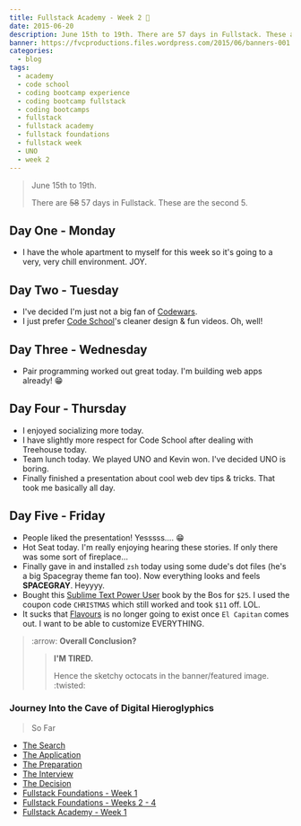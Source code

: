```yaml
---
title: Fullstack Academy - Week 2 👬
date: 2015-06-20
description: June 15th to 19th. There are 57 days in Fullstack. These are the second 5.
banner: https://fvcproductions.files.wordpress.com/2015/06/banners-001.jpg
categories:
  - blog
tags:
  - academy
  - code school
  - coding bootcamp experience
  - coding bootcamp fullstack
  - coding bootcamps
  - fullstack
  - fullstack academy
  - fullstack foundations
  - fullstack week
  - UNO
  - week 2
---
```


> June 15th to 19th.
>
> There are ~~58~~ 57 days in Fullstack. These are the second 5.

## Day One - Monday

* I have the whole apartment to myself for this week so it's going to a very, very chill environment. JOY.

## Day Two - Tuesday

* I've decided I'm just not a big fan of [Codewars](//codewars.com "Codewars").
* I just prefer [Code School](//codeschool.com "Code School")'s cleaner design & fun videos. Oh, well!

## Day Three - Wednesday

* Pair programming worked out great today. I'm building web apps already! 😁

## Day Four - Thursday

* I enjoyed socializing more today.
* I have slightly more respect for Code School after dealing with Treehouse today.
* Team lunch today. We played UNO and Kevin won. I've decided UNO is boring.
* Finally finished a presentation about cool web dev tips & tricks. That took me basically all day.

## Day Five - Friday

* People liked the presentation! Yesssss…. :grin:
* Hot Seat today. I'm really enjoying hearing these stories. If only there was some sort of fireplace…
* Finally gave in and installed `zsh` today using some dude's dot files (he's a big Spacegray theme fan too). Now everything looks and feels **SPACEGRAY**. Heyyyy.
* Bought this [Sublime Text Power User](//sublimetextbook.com/ "ST3 Power User") book by the Bos for `$25`. I used the coupon code `CHRISTMAS` which still worked and took `$11` off. LOL.
* It sucks that [Flavours](//flavours.interacto.net/ "Flavours") is no longer going to exist once `El Capitan` comes out. I want to be able to customize EVERYTHING.

> :arrow: **Overall Conclusion?**
>
> > **I'M TIRED.**
> >
> > Hence the sketchy octocats in the banner/featured image. :twisted:

### Journey Into the Cave of Digital Hieroglyphics

> So Far

* [The Search](//fvcproductions.com/blog/2014/12/27/a-short-operation-tips-tricks-4-coding-bootcamps/ "The Search")
* [The Application](//fvcproductions.com/blog/2014/12/23/week-20/ "The Application")
* [The Preparation](//fvcproductions.com/blog/2015/01/05/prepare-for-coding-bootcamps/ "The Preparation")
* [The Interview](//fvcproductions.com/blog/2014/12/28/interview-fullstack-academy/ "The Interview")
* [The Decision](//fvcproductions.com/blog/2015/04/13/what-to-do-week-negative-8/ "The Decision")
* [Fullstack Foundations - Week 1](//fvcproductions.com/blog/2015/05/17/fullstack-foundations-week-1/ "Fullstack Foundations - Week 1")
* [Fullstack Foundations - Weeks 2 - 4](//fvcproductions.com/blog/2015/06/04/fullstack-foundations-goldman-sachs/ "Fullstack Foundations - Weeks 2 to 4")
* [Fullstack Academy - Week 1](//fvcproductions.com/blog/2015/06/13/first-week-at-fullstack-academy/ "Fullstack Academy - Week 1")
